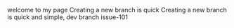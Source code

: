 welcome to my page
Creating a new branch is quick
Creating a new branch is quick and simple,
dev branch
issue-101
